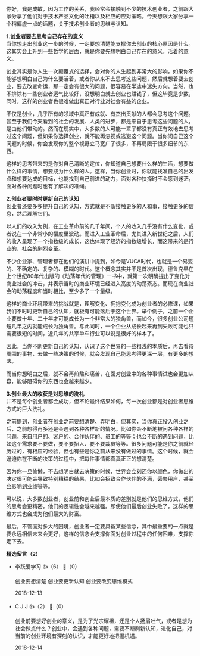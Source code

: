 你好，我是成敏，因为工作的关系，我经常会接触到不少的技术创业者，之前跟大家分享了他们对于技术产品文化的吐槽以及相应的应对策略。今天想跟大家分享一个稍偏虚一点的话题，关于技术创业者的思维与认知。

**1.创业者要去思考自己存在的意义**  
当你想走出创业这一步的时候，一定要想清楚能支撑你去创业的核心原因是什么。这其实会上升到一些哲学的层面，就是你要先想明白自己存在的意义，活着的意义。

创业其实是你人生一次颠覆式的选择，会对你的人生起到非常大的影响，如果你不能够想明白自己为什么要活着，或者你从来不去思考这些问题，然后就想着要去创业，要去改变命运，那一定会有很大的问题，很容易在半途中迷失方向。当然，也不排除有一些创业者运气比较好，没想明白就去创业也赚钱了，但这毕竟是少数，同时，这样的创业者也很难做出真正对行业对社会有益的企业。

不仅是创业，几乎所有的领域中真正有成就、有杰出贡献的人都会思考这个问题。甚至于我们今天看到的社会的发展、人类的进步，都是来自于思考这些问题的人，是由他们带动的。然而在现实中，大多数的人可能一辈子都没有真正有效地去思考过这个问题，但如果你选择创业，就不能再忽视或逃避这个问题。当你问自己这个问题的时候，你会发现你的整个视野立马宽广了很多，不再局限于很多细节的东西。

这样的思考带来的是你对自己清晰的定位，你知道自己想要什么样的生活，想要做什么样的事情，想要成为什么样的人。这样，当你创业时，你就能找准自己的出发点和想要达成的目标，也能找到自己前进的动力，面对各种抉择时不会感到迷茫，面对各种问题时也有了解决的准绳。

**2.创业者要时时更新自己的认知**  
创业者还要多多提升自己的认知，方式就是不断接触更多的人和事，接触更多的信息，然后理解它们。

以人们的收入为例，在工业革命前的几千年间，个人的收入几乎没有什么变化，或者说在一个非常小的幅度里波动。而进入工业革命后，尤其进入新世纪之后，人们的收入呈现了一个指数级的成长，这也体现了经济的指数级增长，而这带来的是行业的、社会的剧烈变革。

不少企业家、管理者都在他们的演讲中提到，如今是VUCA时代，也就是一个易变的、不确定的、复杂的、模糊的时代。这个概念其实并不是首次出现，德鲁克早在上个世纪80年代出版的《动荡年代的管理》一书中，就第一次明确提出了变化对商业社会的冲击，并表示当时的商业环境已经进入高度的动荡紊态。而现在商业社会的动荡程度和当时相比，至少多了一个量级。

这样的商业环境带来的挑战就是，理解变化、拥抱变化成为创业者的必修课，如果我们不时时更新自己的认知，就极有可能落后于这个世界。举个例子，之前一个企业要做十年、二十年才可能成长为一个非常大的独角兽，而如今，很多创业公司短短几年之内就能成长为独角兽。与此同时，一个企业从成长起来再到失败可能也只需要很短的时间，近几年的共享单车行业可以说是很好的样本了。

因此，当你不断更新自己的认知，认识了这个世界的一些粗浅的本质后，再去看待周围的事物，去做一些决策的时候，就会发现自己能思考得更深一层，有更多的想法。

而当你想明白之后，就不会再煎熬和痛苦，在面对创业中的各种事情试也会更加从容，能够阻碍你的东西也会越来越少。

**3.创业最大的收获是对思维的洗礼**  
并不是每个创业者都会成功，但不论最终结果如何，每一次创业都是对创业者思维方式的巨大洗礼。

之前提到，创业者在创业之前要想清楚、弄明白，但其实，当你真正投入创业之后，之前想得再多还是会遇到各种各样新的情况。比如你会不断地被问各种各样的问题，来自用户的、客户的、合作伙伴的、员工的等等；也会不断的遇到问题，比如这个需求要不要做，要不要招人、要不要裁员等等。很多问题可能是你之前就经历过的，有相应的经验，但也有些是你之前从来没有做过的事情。这个时候，就会逼迫你在不断的决策的过程中，把每件事情都真真正正的想清楚。

因为你一旦偷懒，不去想明白就去决策的时候，世界会立刻还你以颜色，你做出的决定很可能会导致特别糟糕的结果，比如会招致合作伙伴的不满，丢失用户，甚至会影响到业绩等等。

可以说，大多数创业者，创业前和创业后最本质的差别就是他们的思维方式，他们的思考会更精密，他们的逻辑性会越来越强。即使他们最后创业失败了，这样的思维方式也会成为他们最大的财富。

最后，不管面对多大的困境，创业者一定要具备某些信念，其中最重要的一点就是要永远相信未来会更好，这样的信念会支撑你面对创业过程中的任何困难，支撑你走下去。
<div><strong>精选留言（2）</strong></div><ul>
<li><span>李跃爱学习</span> 👍（6） 💬（0）<p>创业要想清楚
创业要更新认知
创业要改变思维模式</p>2018-12-13</li><br/><li><span>C J J</span> 👍（2） 💬（0）<p>创业前要想好创业的意义，是为了光宗耀祖，还是个人扬眉吐气，或者是想为社会做点什么？创业中，会遇到各种问题，需要不断刷新认知，进化自己，对当前的创业环境有深刻的认识，才能更好地把握机遇。</p>2018-12-14</li><br/>
</ul>
